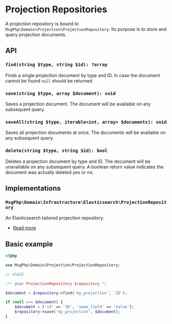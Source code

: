 # Projection Repositories

A projection repository is bound to `MsgPhp\Domain\Projection\ProjectionRepository`. Its purpose is to store and query
projection documents.

## API

### `find(string $type, string $id): ?array`

Finds a single projection document by type and ID. In case the document cannot be found `null` should be returned.

### `save(string $type, array $document): void`

Saves a projection document. The document will be available on any subsequent query.

### `saveAll(string $type, iterable<int, array> $documents): void`

Saves all projection documents at once. The documents will be available on any subsequent query.

### `delete(string $type, string $id): bool`

Deletes a projection document by type and ID. The document will be unavailable on any subsequent query. A boolean return
value indicates the document was actually deleted yes or no.

## Implementations

### `MsgPhp\Domain\Infrastructure\Elasticsearch\ProjectionRepository`

An Elasticsearch tailored projection repository.

- [Read more](../infrastructure/elasticsearch.md#projection-repository)

## Basic example

```php
<?php

use MsgPhp\Domain\Projection\ProjectionRepository;

// USAGE

/** @var ProjectionRepository $repository */

$document = $repository->find('my_projection', 'ID');

if (null === $document) {
    $document = ['id' => 'ID', 'some_field' => 'value'];
    $repository->save('my_projection', $document);
}
```
